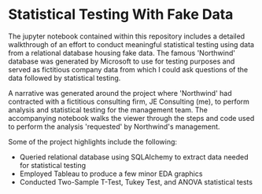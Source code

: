 # Statistical Testing With Fake Data

The jupyter notebook contained within this repository includes a detailed walkthrough of an effort to conduct meaningful statistical testing using data from a relational database housing fake data. The famous 'Northwind' database was generated by Microsoft to use for testing purposes and served as fictitious company data from which I could ask questions of the data followed by statistical testing. 

A narrative was generated around the project where 'Northwind' had contracted with a fictitious consulting firm, JE Consulting (me), to perform analysis and statistical testing for the management team. The accompanying notebook walks the viewer through the steps and code used to perform the analysis 'requested' by Northwind's management. 

Some of the project highlights include the following: 

- Queried relational database using SQLAlchemy to extract data needed for statistical testing
- Employed Tableau to produce a few minor EDA graphics
- Conducted Two-Sample T-Test, Tukey Test, and ANOVA statistical tests


